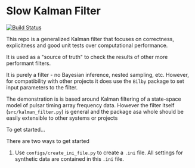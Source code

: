 # Slow Kalman Filter


<!-- [![codecov](https://codecov.io/gh/tomkimpson/KalmanPhasePTA/graph/badge.svg?token=Y2TSEX32BI)](https://codecov.io/gh/tomkimpson/KalmanPhasePTA) -->


[![Build Status](https://github.com/tomkimpson/StateSpacePTA/actions/workflows/run_test.yml/badge.svg?branch=main)](https://github.com/tomkimpson/StateSpacePTA/actions/workflows/run_test.yml?query=branch%3Amain)


This repo is a generalized Kalman filter that focuses on correctness, explicitness and good unit tests over computational performance.

It is used as a "source of truth" to check the results of other more performant filters.

It is purely a filter - no Bayesian inference, nested sampling, etc. However, for compatibility with other projects it does use the `Bilby` package to set input parameters to the filter.

The demonstration is is based around Kalman filtering of a state-space model of pulsar timing array frequency data. However the filter itself (`src/kalman_filter.py`) is general and the package asa whole should be easily extensible to other systems or projects




To get started...


There are two ways to get started


1. Use `configs/create_ini_file.py` to create a `.ini` file. All settings for synthetic data are contained in this `.ini` file.  

